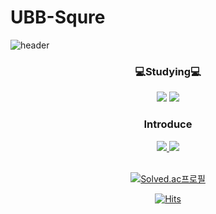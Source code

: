 
# UBB-Squre
![header](https://capsule-render.vercel.app/api?type=waving&color=auto&height=400&section=header&text=Hello%20UBB%20Squre&fontSize=90)
<div align=center>
     
### 💻Studying💻

<img src="https://img.shields.io/badge/Python-3776AB?style=flat&logo=Python&logoColor=white"/>
<img src="https://img.shields.io/badge/Github-181717?style=flat&logo=Github&logoColor=white"/><br /> 

### Introduce <br />
<a href="https://www.instagram.com/ldeal_hxn/">
     <img src="https://img.shields.io/badge/Instagram-E4405F?style=flat&logo=Instagram&logoColor=white"/>

<img src="https://img.shields.io/badge/G Mail-EA4335?style=flat&logo=Gmail&logoColor=white"/>


<br />[![Solved.ac프로필](http://mazassumnida.wtf/api/generate_badge?boj=Sanghun0901)](https://solved.ac/Sanghun0901)

[![Hits](https://hits.seeyoufarm.com/api/count/incr/badge.svg?url=https%3A%2F%2Fgithub.com%2FSanghun0901&count_bg=%2379C83D&title_bg=%23555555&icon=&icon_color=%23E7E7E7&title=hits&edge_flat=false)](https://hits.seeyoufarm.com)
</div>
